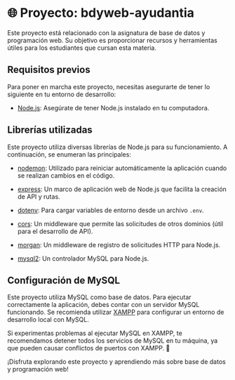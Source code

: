 # 🌐 Proyecto: bdyweb-ayudantia

Este proyecto está relacionado con la asignatura de base de datos y programación web. Su objetivo es proporcionar recursos y herramientas útiles para los estudiantes que cursan esta materia.

## Requisitos previos

Para poner en marcha este proyecto, necesitas asegurarte de tener lo siguiente en tu entorno de desarrollo:

- [Node.js](https://nodejs.org/): Asegúrate de tener Node.js instalado en tu computadora.

## Librerías utilizadas

Este proyecto utiliza diversas librerías de Node.js para su funcionamiento. A continuación, se enumeran las principales:

- [nodemon](https://www.npmjs.com/package/nodemon): Utilizado para reiniciar automáticamente la aplicación cuando se realizan cambios en el código.

- [express](https://expressjs.com/): Un marco de aplicación web de Node.js que facilita la creación de API y rutas.

- [dotenv](https://www.npmjs.com/package/dotenv): Para cargar variables de entorno desde un archivo `.env`.

- [cors](https://www.npmjs.com/package/cors): Un middleware que permite las solicitudes de otros dominios (útil para el desarrollo de API).

- [morgan](https://www.npmjs.com/package/morgan): Un middleware de registro de solicitudes HTTP para Node.js.

- [mysql2](https://www.npmjs.com/package/mysql2): Un controlador MySQL para Node.js.

## Configuración de MySQL

Este proyecto utiliza MySQL como base de datos. Para ejecutar correctamente la aplicación, debes contar con un servidor MySQL funcionando. Se recomienda utilizar [XAMPP](https://www.apachefriends.org/index.html) para configurar un entorno de desarrollo local con MySQL.

Si experimentas problemas al ejecutar MySQL en XAMPP, te recomendamos detener todos los servicios de MySQL en tu máquina, ya que pueden causar conflictos de puertos con XAMPP. 🚧

¡Disfruta explorando este proyecto y aprendiendo más sobre base de datos y programación web!
